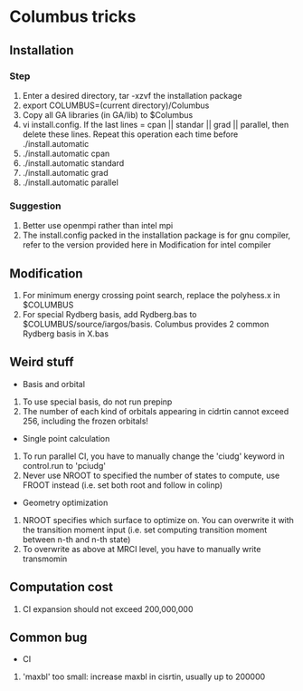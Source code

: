 # Columbus tricks

## Installation
### Step
1. Enter a desired directory, tar -xzvf the installation package
2. export COLUMBUS=(current directory)/Columbus
3. Copy all GA libraries (in GA/lib) to $Columbus
4. vi install.config. If the last lines = cpan || standar || grad || parallel, then delete these lines. Repeat this operation each time before ./install.automatic
5. ./install.automatic cpan
6. ./install.automatic standard
7. ./install.automatic grad
8. ./install.automatic parallel

### Suggestion
1. Better use openmpi rather than intel mpi
2. The install.config packed in the installation package is for gnu compiler, refer to the version provided here in Modification for intel compiler

## Modification
1. For minimum energy crossing point search, replace the polyhess.x in $COLUMBUS
2. For special Rydberg basis, add Rydberg.bas to $COLUMBUS/source/iargos/basis. Columbus provides 2 common Rydberg basis in X.bas

## Weird stuff
* Basis and orbital
1. To use special basis, do not run prepinp
2. The number of each kind of orbitals appearing in cidrtin cannot exceed 256, including the frozen orbitals!
* Single point calculation
1. To run parallel CI, you have to manually change the 'ciudg' keyword in control.run to 'pciudg'
2. Never use NROOT to specified the number of states to compute, use FROOT instead (i.e. set both root and follow in colinp)
* Geometry optimization
1. NROOT specifies which surface to optimize on. You can overwrite it with the transition moment input (i.e. set computing transition moment between n-th and n-th state)
2. To overwrite as above at MRCI level, you have to manually write transmomin

## Computation cost
1. CI expansion should not exceed 200,000,000

## Common bug
* CI
1. 'maxbl' too small: increase maxbl in cisrtin, usually up to 200000